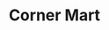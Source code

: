 ---
title: "Corner Mart"
url: /greenville/corner-mart-north-pleasantburg-drive/
shop: convenience
---